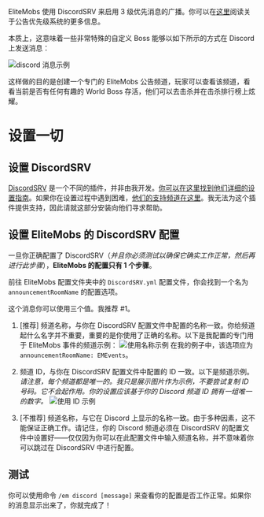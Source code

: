EliteMobs 使用 DiscordSRV 来启用 3 级优先消息的广播。你可以在[这里]($language$/elitemobs/announcement_priority_system.md)阅读关于公告优先级系统的更多信息。

本质上，这意味着一些非常特殊的自定义 Boss 能够以如下所示的方式在 Discord 上发送消息：

![discord 消息示例](https://i.imgur.com/sIndft0.png)

这样做的目的是创建一个专门的 EliteMobs 公告频道，玩家可以查看该频道，看看当前是否有任何有趣的 World Boss 存活，他们可以去击杀并在击杀排行榜上炫耀。

# 设置一切

## 设置 DiscordSRV

[DiscordSRV](https://www.spigotmc.org/resources/discordsrv.18494/) 是一个不同的插件，并非由我开发。[你可以在这里找到他们详细的设置指南](https://github.com/discordsrv/discordsrv/wiki/Installation)。如果你在设置过程中遇到困难，[他们的支持频道在这里](https://discord.discordsrv.com/)。我无法为这个插件提供支持，因此请就这部分安装向他们寻求帮助。

## 设置 EliteMobs 的 DiscordSRV 配置

一旦你正确配置了 DiscordSRV（*并且你必须测试以确保它确实工作正常，然后再进行此步骤*），**EliteMobs 的配置只有 1 个步骤**。

前往 EliteMobs 配置文件夹中的 `DiscordSRV.yml` 配置文件，你会找到一个名为 `announcementRoomName` 的配置选项。

这个消息你可以使用三个值。我推荐 #1。

1.  [推荐] 频道名称，与你在 DiscordSRV 配置文件中配置的名称一致。你给频道起什么名字并不重要，重要的是你使用了正确的名称。以下是我配置的专门用于 EliteMobs 事件的频道示例：
    ![使用名称示例](https://i.imgur.com/a2kMWXv.png)
    在我的例子中，该选项应为 `announcementRoomName: EMEvents`。

2.  频道 ID，与你在 DiscordSRV 配置文件中配置的 ID 一致。以下是频道示例。*请注意，每个频道都是唯一的。我只是展示图片作为示例，不要尝试复制 ID 号码。它不会起作用。你的设置应该基于你的 Discord 频道 ID 拥有一组唯一的数字。*
    ![使用 ID 示例](https://i.imgur.com/CGElkdh.png)
3.  [不推荐] 频道名称，与它在 Discord 上显示的名称一致。由于多种因素，这不能保证正确工作。请记住，你的 Discord 频道必须在 DiscordSRV 的配置文件中设置好——仅仅因为你可以在此配置文件中输入频道名称，并不意味着你可以跳过在 DiscordSRV 中进行配置。

## 测试
你可以使用命令 `/em discord [message]` 来查看你的配置是否工作正常。如果你的消息显示出来了，你就完成了！